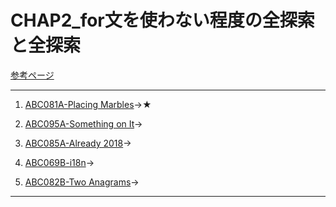 # CHAP2_for文を使わない程度の全探索と全探索

[参考ページ](http://bit.ly/33qBzkr)

---
1. [ABC081A-Placing Marbles](https://atcoder.jp/contests/abc081/tasks/abc081_a)→★

1. [ABC095A-Something on It](https://atcoder.jp/contests/abc095/tasks/abc095_a)→

1. [ABC085A-Already 2018](https://atcoder.jp/contests/abc085/tasks/abc085_a)→

1. [ABC069B-i18n](https://atcoder.jp/contests/abc069/tasks/abc069_b)→

1. [ABC082B-Two Anagrams](https://atcoder.jp/contests/abc082/tasks/abc082_b)→

---